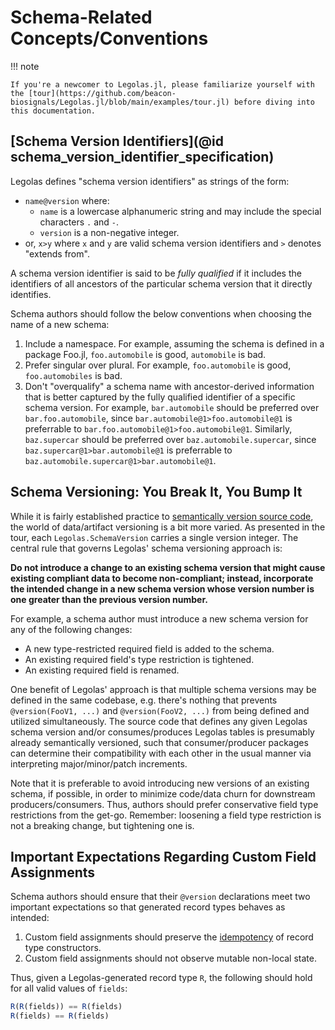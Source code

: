 # Schema-Related Concepts/Conventions

!!! note

    If you're a newcomer to Legolas.jl, please familiarize yourself with the [tour](https://github.com/beacon-biosignals/Legolas.jl/blob/main/examples/tour.jl) before diving into this documentation.

## [Schema Version Identifiers](@id schema_version_identifier_specification)

Legolas defines "schema version identifiers" as strings of the form:

- `name@version` where:
    - `name` is a lowercase alphanumeric string and may include the special characters `.` and `-`.
    - `version` is a non-negative integer.
- or, `x>y` where `x` and `y` are valid schema version identifiers and `>` denotes "extends from".

A schema version identifier is said to be *fully qualified* if it includes the identifiers of all ancestors of the particular schema version that it directly identifies.

Schema authors should follow the below conventions when choosing the name of a new schema:

1. Include a namespace. For example, assuming the schema is defined in a package Foo.jl, `foo.automobile` is good, `automobile` is bad.
2. Prefer singular over plural. For example, `foo.automobile` is good, `foo.automobiles` is bad.
3. Don't "overqualify" a schema name with ancestor-derived information that is better captured by the fully qualified identifier of a specific schema version. For example, `bar.automobile` should be preferred over `bar.foo.automobile`, since `bar.automobile@1>foo.automobile@1` is preferrable to `bar.foo.automobile@1>foo.automobile@1`. Similarly, `baz.supercar` should be preferred over `baz.automobile.supercar`, since `baz.supercar@1>bar.automobile@1` is preferrable to `baz.automobile.supercar@1>bar.automobile@1`.

## Schema Versioning: You Break It, You Bump It

While it is fairly established practice to [semantically version source code](https://semver.org/), the world of data/artifact versioning is a bit more varied. As presented in the tour, each `Legolas.SchemaVersion` carries a single version integer. The central rule that governs Legolas' schema versioning approach is:

**Do not introduce a change to an existing schema version that might cause existing compliant data to become non-compliant; instead, incorporate the intended change in a new schema version whose version number is one greater than the previous version number.**

For example, a schema author must introduce a new schema version for any of the following changes:

- A new type-restricted required field is added to the schema.
- An existing required field's type restriction is tightened.
- An existing required field is renamed.

One benefit of Legolas' approach is that multiple schema versions may be defined in the same codebase, e.g. there's nothing that prevents `@version(FooV1, ...)` and `@version(FooV2, ...)` from being defined and utilized simultaneously. The source code that defines any given Legolas schema version and/or consumes/produces Legolas tables is presumably already semantically versioned, such that consumer/producer packages can determine their compatibility with each other in the usual manner via interpreting major/minor/patch increments.

Note that it is preferable to avoid introducing new versions of an existing schema, if possible, in order to minimize code/data churn for downstream producers/consumers. Thus, authors should prefer conservative field type restrictions from the get-go. Remember: loosening a field type restriction is not a breaking change, but tightening one is.

## Important Expectations Regarding Custom Field Assignments

Schema authors should ensure that their `@version` declarations meet two important expectations so that generated record types behaves as intended:

1. Custom field assignments should preserve the [idempotency](https://en.wikipedia.org/wiki/Idempotence) of record type constructors.
2. Custom field assignments should not observe mutable non-local state.

Thus, given a Legolas-generated record type `R`, the following should hold for all valid values of `fields`:

```jl
R(R(fields)) == R(fields)
R(fields) == R(fields)
```
